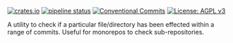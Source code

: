 [![crates.io](https://img.shields.io/crates/v/is_effected)](https://crates.io/crates/is_effected) [![pipeline status](https://gitlab.com/DeveloperC/is_effected/badges/main/pipeline.svg)](https://gitlab.com/DeveloperC/is_effected/-/commits/main) [![Conventional Commits](https://img.shields.io/badge/Conventional%20Commits-1.0.0-yellow.svg)](https://conventionalcommits.org) [![License: AGPL v3](https://img.shields.io/badge/License-AGPLv3-blue.svg)](https://www.gnu.org/licenses/agpl-3.0)


A utility to check if a particular file/directory has been effected within a range of commits. Useful for monorepos to check sub-repositories.
